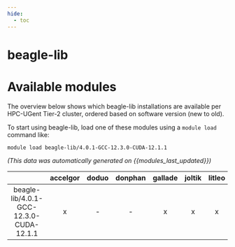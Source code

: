 ```yaml
---
hide:
  - toc
---
```


beagle-lib
==========

# Available modules


The overview below shows which beagle-lib installations are available per HPC-UGent Tier-2 cluster, ordered based on software version (new to old).

To start using beagle-lib, load one of these modules using a `module load` command like:

```shell
module load beagle-lib/4.0.1-GCC-12.3.0-CUDA-12.1.1
```

*(This data was automatically generated on {{modules_last_updated}})*  

| |accelgor|doduo|donphan|gallade|joltik|litleo|shinx|
| :---: | :---: | :---: | :---: | :---: | :---: | :---: | :---: |
|beagle-lib/4.0.1-GCC-12.3.0-CUDA-12.1.1|x|-|-|x|x|x|x|
